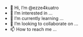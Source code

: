 - 👋 Hi, I’m @ezze4kuatro
- 👀 I’m interested in ...
- 🌱 I’m currently learning ...
- 💞️ I’m looking to collaborate on ...
- 📫 How to reach me ...

<!---
ezze4kuatro/ezze4kuatro is a ✨ special ✨ repository because its `README.md` (this file) appears on your GitHub profile.
You can click the Preview link to take a look at your changes.
--->
